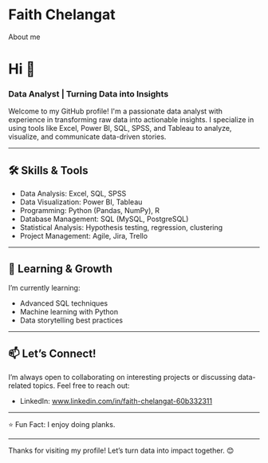 # Faith Chelangat
About me
# Hi 👋

### Data Analyst | Turning Data into Insights

Welcome to my GitHub profile! I'm a passionate data analyst with experience in transforming raw data into actionable insights. I specialize in using tools like Excel, Power BI, SQL, SPSS, and Tableau to analyze, visualize, and communicate data-driven stories.

---

## 🛠️ Skills & Tools
- Data Analysis: Excel, SQL, SPSS
- Data Visualization: Power BI, Tableau
- Programming: Python (Pandas, NumPy), R
- Database Management: SQL (MySQL, PostgreSQL)
- Statistical Analysis: Hypothesis testing, regression, clustering
- Project Management: Agile, Jira, Trello

---

## 🌱 Learning & Growth
I’m currently learning:
- Advanced SQL techniques
- Machine learning with Python
- Data storytelling best practices

---

## 📫 Let’s Connect!
I’m always open to collaborating on interesting projects or discussing data-related topics. Feel free to reach out:
- LinkedIn: www.linkedin.com/in/faith-chelangat-60b332311

---

⭐️ Fun Fact: I enjoy doing planks.

---

Thanks for visiting my profile! Let’s turn data into impact together. 😊
